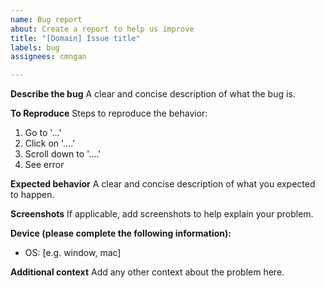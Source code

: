 ```yaml
---
name: Bug report
about: Create a report to help us improve
title: "[Domain] Issue title"
labels: bug
assignees: cmngan

---
```


**Describe the bug**
A clear and concise description of what the bug is.

**To Reproduce**
Steps to reproduce the behavior:
1. Go to '...'
2. Click on '....'
3. Scroll down to '....'
4. See error

**Expected behavior**
A clear and concise description of what you expected to happen.

**Screenshots**
If applicable, add screenshots to help explain your problem.

**Device (please complete the following information):**
 - OS: [e.g. window, mac]

**Additional context**
Add any other context about the problem here.
